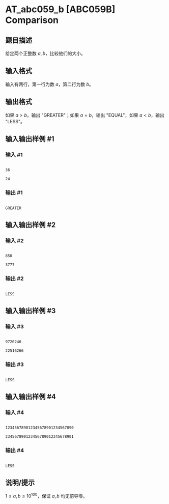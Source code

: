 # AT_abc059_b [ABC059B] Comparison

## 题目描述

给定两个正整数 $a, b$，比较他们的大小。

## 输入格式

输入有两行，第一行为数 $a$，第二行为数 $b$。

## 输出格式

如果 $a > b$，输出 "GREATER"；如果 $a = b$，输出 "EQUAL"，如果 $a < b$，输出 "LESS"。

## 输入输出样例 #1

### 输入 #1

```
36
24
```

### 输出 #1

```
GREATER
```

## 输入输出样例 #2

### 输入 #2

```
850
3777
```

### 输出 #2

```
LESS
```

## 输入输出样例 #3

### 输入 #3

```
9720246
22516266
```

### 输出 #3

```
LESS
```

## 输入输出样例 #4

### 输入 #4

```
123456789012345678901234567890
234567890123456789012345678901
```

### 输出 #4

```
LESS
```

## 说明/提示

$1 \le a, b \le 10^{100}$，保证 $a, b$ 均无前导零。